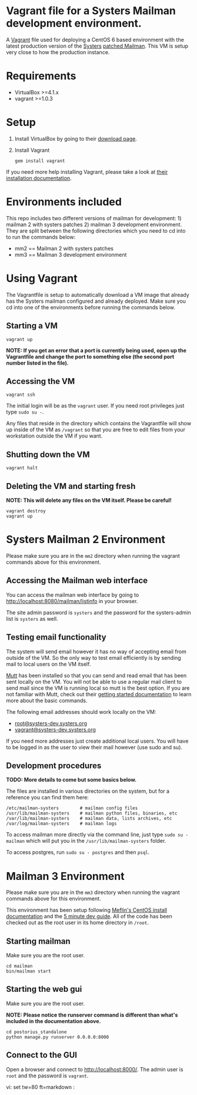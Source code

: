 # Vagrant file for a Systers Mailman development environment.

A [Vagrant](http://vagrantup.com/) file used for deploying a CentOS 6 based
environment with the latest production version of the
[Systers](http://anitaborg.org/initiatives/systers/) [patched
Mailman](https://launchpad.net/systers). This VM is setup very close to how the
production instance.

# Requirements

* VirtualBox >=4.1.x
* vagrant >=1.0.3

# Setup

1. Install VirtualBox by going to their [download
page](https://www.virtualbox.org/wiki/Downloads).

2. Install Vagrant

    `gem install vagrant`

If you need more help installing Vagrant, please take a look at [their
installation documentation](http://docs.vagrantup.com/v2/installation/).

# Environments included

This repo includes two different versions of mailman for development: 1) mailman
2 with systers patches 2) mailman 3 development environment. They are split
between the following directories which you need to cd into to run the commands
below:

* mm2 == Mailman 2 with systers patches
* mm3 == Mailman 3 development environment

# Using Vagrant

The Vagrantfile is setup to automatically download a VM image that already has
the Systers mailman configured and already deployed. Make sure you cd into one
of the environments before running the commands below.

## Starting a VM

    vagrant up

**NOTE: If you get an error that a port is currently being used, open up the
Vagrantfile and change the port to something else (the second port number listed
in the file).**

## Accessing the VM

    vagrant ssh

The initial login will be as the `vagrant` user. If you need root privileges
just type `sudo su -`. 

Any files that reside in the directory which contains the Vagrantfile will show
up inside of the VM as `/vagrant` so that you are free to edit files from your
workstation outside the VM if you want.

## Shutting down the VM

    vagrant halt

## Deleting the VM and starting fresh

**NOTE: This will delete any files on the VM itself. Please be careful!**

    vagrant destroy
    vagrant up

# Systers Mailman 2 Environment

Please make sure you are in the `mm2` directory when running the vagrant
commands above for this environment.

## Accessing the Mailman web interface

You can access the mailman web interface by going to
[http://localhost:8080/mailman/listinfo](http://localhost:8080/mailman/listinfo)
in your browser.

The site admin password is `systers` and the password for the systers-admin list
is `systers` as well.

## Testing email functionality

The system will send email however it has no way of accepting email from outside
of the VM. So the only way to test email efficiently is by sending mail to
local users on the VM itself.

[Mutt](http://www.mutt.org/) has been installed so that you can send and read
email that has been sent locally on the VM. You will not be able to use a
regular mail client to send mail since the VM is running local so mutt is the
best option. If you are not familiar with Mutt, check out their [getting started
documentation](http://www.mutt.org/doc/manual/manual-2.html) to learn more about
the basic commands.

The following email addresses should work locally on the VM:

* root@systers-dev.systers.org
* vagrant@systers-dev.systers.org

If you need more addresses just create additional local users. You will have to
be logged in as the user to view their mail however (use sudo and su).

## Development procedures

**TODO: More details to come but some basics below.**

The files are installed in various directories on the system, but for a
reference you can find them here:

    /etc/mailman-systers        # mailman config files
    /usr/lib/mailman-systers    # mailman python files, binaries, etc
    /var/lib/mailman-systers    # mailman data, lists archives, etc
    /var/log/mailman-systers    # mailman logs

To access mailman more directly via the command line, just type `sudo su -
mailman` which will put you in the `/usr/lib/mailman-systers` folder.

To access postgres, run `sudo su - postgres` and then `psql`.

# Mailman 3 Environment

Please make sure you are in the `mm3` directory when running the vagrant
commands above for this environment.

This environment has been setup following [Meflin's CentOS install
documentation](http://www.meflin.net/mm3.txt) and the [5 minute dev
guide](http://wiki.list.org/display/DEV/A+5+minute+guide+to+get+the+Mailman+web+UI+running).
All of the code has been checked out as the root user in its home directory in
`/root`.

## Starting mailman

Make sure you are the root user.

    cd mailman
    bin/mailman start

## Starting the web gui

Make sure you are the root user.

**NOTE: Please notice the runserver command is different than what's included in
the documentation above.**

    cd postorius_standalone
    python manage.py runserver 0.0.0.0:8000

## Connect to the GUI

Open a browser and connect to [http://localhost:8000/](http://localhost:8000/).
The admin user is `root` and the password is `vagrant`.

vi: set tw=80 ft=markdown :
